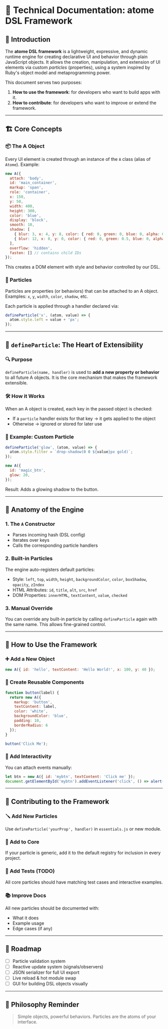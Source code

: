 # 🧠 Technical Documentation: atome DSL Framework

## 🔰 Introduction

The **atome DSL framework** is a lightweight, expressive, and dynamic runtime engine for creating declarative UI and behavior through plain JavaScript objects. It allows the creation, manipulation, and extension of UI elements via custom *particles* (properties), using a system inspired by Ruby's object model and metaprogramming power.

This document serves two purposes:

1. **How to use the framework**: for developers who want to build apps with it.
2. **How to contribute**: for developers who want to improve or extend the framework.

---

## 🏗️ Core Concepts

### 📦 The A Object

Every UI element is created through an instance of the `A` class (alias of `Atome`).
Example:

```js
new A({
  attach: 'body',
  id: 'main_container',
  markup: 'span',
  role: 'container',
  x: 150,
  y: 50,
  width: 400,
  height: 300,
  color: 'blue',
  display: 'block',
  smooth: 10,
  shadow: [
    { blur: 3, x: 4, y: 8, color: { red: 0, green: 0, blue: 0, alpha: 0.6 }, invert: true },
    { blur: 12, x: 0, y: 0, color: { red: 0, green: 0.5, blue: 0, alpha: 0.6 }, invert: false }
  ],
  overflow: 'hidden',
  fasten: [] // contains child IDs
});
```

This creates a DOM element with style and behavior controlled by our DSL.

### 🧬 Particles

Particles are properties (or behaviors) that can be attached to an A object.
Examples: `x`, `y`, `width`, `color`, `shadow`, etc.

Each particle is applied through a handler declared via:

```js
defineParticle('x', (atom, value) => {
  atom.style.left = value + 'px';
});
```

---

## 🔧 `defineParticle`: The Heart of Extensibility

### 🔍 Purpose

`defineParticle(name, handler)` is used to **add a new property or behavior** to all future A objects. It is the core mechanism that makes the framework extensible.

### 🛠️ How it Works

When an A object is created, each key in the passed object is checked:

* If a `particle` handler exists for that key → it gets applied to the object
* Otherwise → ignored or stored for later use

### 🧪 Example: Custom Particle

```js
defineParticle('glow', (atom, value) => {
  atom.style.filter = `drop-shadow(0 0 ${value}px gold)`;
});

new A({
  id: 'magic_btn',
  glow: 20,
});
```

Result: Adds a glowing shadow to the button.

---

## 🧩 Anatomy of the Engine

### 1. The `A` Constructor

* Parses incoming hash (DSL config)
* Iterates over keys
* Calls the corresponding particle handlers

### 2. Built-in Particles

The engine auto-registers default particles:

* Style: `left`, `top`, `width`, `height`, `backgroundColor`, `color`, `boxShadow`, `opacity`, `zIndex`
* HTML Attributes: `id`, `title`, `alt`, `src`, `href`
* DOM Properties: `innerHTML`, `textContent`, `value`, `checked`

### 3. Manual Override

You can override any built-in particle by calling `defineParticle` again with the same name. This allows fine-grained control.

---

## 🚀 How to Use the Framework

### ➕ Add a New Object

```js
new A({ id: 'hello', textContent: 'Hello World!', x: 100, y: 40 });
```

### 🧱 Create Reusable Components

```js
function button(label) {
  return new A({
    markup: 'button',
    textContent: label,
    color: 'white',
    backgroundColor: 'blue',
    padding: 10,
    borderRadius: 6
  });
}

button('Click Me');
```

### 🔄 Add Interactivity

You can attach events manually:

```js
let btn = new A({ id: 'mybtn', textContent: 'Click me' });
document.getElementById('mybtn').addEventListener('click', () => alert('clicked!'));
```

---

## 🤝 Contributing to the Framework

### 🪛 Add New Particles

Use `defineParticle('yourProp', handler)` in `essentials.js` or new module.

### 📁 Add to Core

If your particle is generic, add it to the default registry for inclusion in every project.

### 🧪 Add Tests (TODO)

All core particles should have matching test cases and interactive examples.

### 📚 Improve Docs

All new particles should be documented with:

* What it does
* Example usage
* Edge cases (if any)

---

## 📅 Roadmap

* [ ] Particle validation system
* [ ] Reactive update system (signals/observers)
* [ ] JSON serializer for full UI export
* [ ] Live reload & hot module swap
* [ ] GUI for building DSL objects visually

---

## 🧭 Philosophy Reminder

> Simple objects, powerful behaviors.
> Particles are the atoms of your interface.
